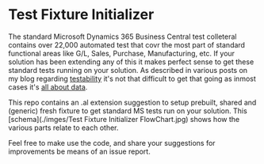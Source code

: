 # Test Fixture Initializer
The standard Microsoft Dynamics 365 Business Central test colleteral contains over 22,000 automated test that covr the most part of standard functional areas like G/L, Sales, Purchase, Manufacturing, etc. If your solution has been extending any of this it makes perfect sense to get these standard tests running on your solution. As described in various posts on my blog regarding [testability](http://dynamicsuser.net/tags/testability) it's not that difficult to get that going as inmost cases it's [all about data](https://dynamicsuser.net/nav/b/vanvugt/posts/let-s-talk-about-text-fixture-and-how-to-profit-from-this-with-the-ms-nav-test-toolkit).

This repo contains an .al extension suggestion to setup prebuilt, shared and (generic) fresh fixture to get standard MS tests run on your solution. This [schema](./imges/Test Fixture Initializer FlowChart.jpg) shows how the various parts relate to each other.

Feel free to make use the code, and share your suggestions for improvements be means of an issue report.
